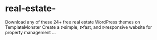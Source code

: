 # real-estate-
Download any of these 24+ free real estate WordPress themes on TemplateMonster Create a ᐉsimple, ᐉfast, and ᐉresponsive website for property management ...

